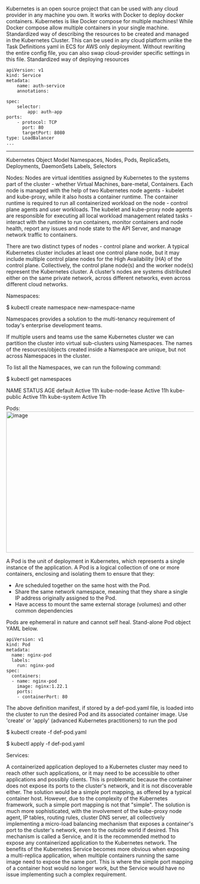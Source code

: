 Kubernetes is an open source project that can be used with any cloud provider in any machine you own.
It works with Docker to deploy docker containers. Kubernetes is like Docker compose for multiple machines!
While Docker compose allow multiple containers in your single machine.
Standardized way of describing the resources to be created and managed in the Kubernetes Cluster.
This can be used in any cloud platform unlike the Task Definitions yaml in ECS for AWS only deployment.
Without rewriting the entire config file, you can also swap cloud-provider specific settings in this file.
Standardized way of deploying resources

```
apiVersion: v1
kind: Service
metadata:
	name: auth-service
	annotations:

spec:
	selector:
		app: auth-app
ports:
	- protocol: TCP
	  port: 80
	  targetPort: 8080
type: LoadBalancer
...
```

------------------

Kubernetes Object Model
Namespaces, Nodes, Pods, ReplicaSets, Deployments, DaemonSets
Labels, Selectors

Nodes:
Nodes are virtual identities assigned by Kubernetes to the systems part of the cluster - whether Virtual Machines, bare-metal, Containers. Each node is managed with the help of two Kubernetes node agents - kubelet and kube-proxy, while it also hosts a container runtime. The container runtime is required to run all containerized workload on the node - control plane agents and user workloads. The kubelet and kube-proxy node agents are responsible for executing all local workload management related tasks - interact with the runtime to run containers, monitor containers and node health, report any issues and node state to the API Server, and manage network traffic to containers.

There are two distinct types of nodes - control plane and worker. A typical Kubernetes cluster includes at least one control plane node, but it may include multiple control plane nodes for the High Availability (HA) of the control plane. Collectively, the control plane node(s) and the worker node(s) represent the Kubernetes cluster. A cluster’s nodes are systems distributed either on the same private network, across different networks, even across different cloud networks.

Namespaces:

$ kubectl create namespace new-namespace-name 

Namespaces provides a solution to the multi-tenancy requirement of today's enterprise development teams. 

If multiple users and teams use the same Kubernetes cluster we can partition the cluster into virtual sub-clusters using Namespaces. The names of the resources/objects created inside a Namespace are unique, but not across Namespaces in the cluster.

To list all the Namespaces, we can run the following command:

$ kubectl get namespaces

NAME              STATUS       AGE
default           Active       11h
kube-node-lease   Active       11h
kube-public       Active       11h
kube-system       Active       11h

Pods:
<img width="816" height="379" alt="image" src="https://github.com/user-attachments/assets/44437133-014e-4d27-8d07-e880e7c211de" />

A Pod is the unit of deployment in Kubernetes, which represents a single instance of the application. A Pod is a logical collection of one or more containers, enclosing and isolating them to ensure that they:

* Are scheduled together on the same host with the Pod.
* Share the same network namespace, meaning that they share a single IP address originally assigned to the Pod.
* Have access to mount the same external storage (volumes) and other common dependencies

Pods are ephemeral in nature and cannot self heal. Stand-alone Pod object YAML below.

```
apiVersion: v1
kind: Pod
metadata:
  name: nginx-pod
  labels:
    run: nginx-pod
spec:
  containers:
  - name: nginx-pod
    image: nginx:1.22.1
    ports:
    - containerPort: 80
```
The above definition manifest, if stored by a def-pod.yaml file, is loaded into the cluster to run the desired Pod and its associated container image. Use 'create' or 'apply' (advanced Kubernetes practitioners) to run the pod

$ kubectl create -f def-pod.yaml

$ kubectl apply -f def-pod.yaml

Services:

A containerized application deployed to a Kubernetes cluster may need to reach other such applications, or it may need to be accessible to other applications and possibly clients. This is problematic because the container does not expose its ports to the cluster's network, and it is not discoverable either. The solution would be a simple port mapping, as offered by a typical container host. However, due to the complexity of the Kubernetes framework, such a simple port mapping is not that "simple". The solution is much more sophisticated, with the involvement of the kube-proxy node agent, IP tables, routing rules, cluster DNS server, all collectively implementing a micro-load balancing mechanism that exposes a container's port to the cluster's network, even to the outside world if desired. This mechanism is called a Service, and it is the recommended method to expose any containerized application to the Kubernetes network. The benefits of the Kubernetes Service becomes more obvious when exposing a multi-replica application, when multiple containers running the same image need to expose the same port. This is where the simple port mapping of a container host would no longer work, but the Service would have no issue implementing such a complex requirement.




